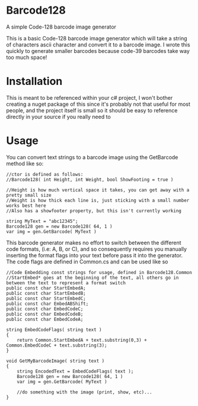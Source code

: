 # Barcode128
A simple Code-128 barcode image generator

This is a basic Code-128 barcode image generator which will take a string of characters ascii character and convert it to a barcode image. I wrote this quickly to generate smaller barcodes because code-39 barcodes take way too much space!

# Installation

This is meant to be referenced within your c# project, I won't bother creating a nuget package of this since it's probably not that useful for most people, and the project itself is small so it should be easy to reference directly in your source if you really need to

# Usage

You can convert text strings to a barcode image using the GetBarcode method like so:

    //ctor is defined as follows:
    //Barcode128( int Height, int Weight, bool ShowFooting = true )

    //Height is how much vertical space it takes, you can get away with a pretty small size
    //Weight is how thick each line is, just sticking with a small number works best here
    //Also has a showfooter property, but this isn't currently working

    string MyText = "abc12345";
    Barcode128 gen = new Barcode128( 64, 1 )
    var img = gen.GetBarcode( MyText )

This barcode generator makes no effort to switch between the different code formats, (i.e: A, B, or C), and so consequently requires you manually inserting the format flags into your text before pass it into the generator. The code flags are defined in Common.cs and can be used like so

    //Code Embedding const strings for usage, defined in Barcode128.Common
    //StartEmbed* goes at the beginning of the text, all others go in between the text to represent a format switch
    public const char StartEmbedA;
    public const char StartEmbedB;
    public const char StartEmbedC;
    public const char EmbedABShift;
    public const char EmbedCodeC;
    public const char EmbedCodeB;
    public const char EmbedCodeA;

    string EmbedCodeFlags( string text )
    {
        return Common.StartEmbedA + text.substring(0,3) + Common.EmbedCodeC + text.substring(3);
    }

    void GetMyBarcodeImage( string text )
    {
        string EncodedText = EmbedCodeFlags( text );
        Barcode128 gen = new Barcode128( 64, 1 )
        var img = gen.GetBarcode( MyText )

        //do something with the image (print, show, etc)...
    }